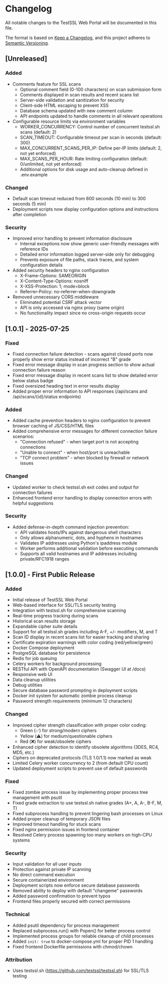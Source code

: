 # Changelog

All notable changes to the TestSSL Web Portal will be documented in this file.

The format is based on [Keep a Changelog](https://keepachangelog.com/en/1.0.0/),
and this project adheres to [Semantic Versioning](https://semver.org/spec/v2.0.0.html).

## [Unreleased]

### Added
- Comments feature for SSL scans
  - Optional comment field (0-100 characters) on scan submission form
  - Comments displayed in scan results and recent scans list
  - Server-side validation and sanitization for security
  - Client-side HTML escaping to prevent XSS
  - Database schema updated with new comment column
  - API endpoints updated to handle comments in all relevant operations
- Configurable resource limits via environment variables
  - WORKER_CONCURRENCY: Control number of concurrent testssl.sh scans (default: 2)
  - SCAN_TIMEOUT: Configurable timeout per scan in seconds (default: 300)
  - MAX_CONCURRENT_SCANS_PER_IP: Define per-IP limits (default: 2, not yet enforced)
  - MAX_SCANS_PER_HOUR: Rate limiting configuration (default: 0/unlimited, not yet enforced)
  - Additional options for disk usage and auto-cleanup defined in .env.example

### Changed
- Default scan timeout reduced from 600 seconds (10 min) to 300 seconds (5 min)
- Deployment scripts now display configuration options and instructions after completion

### Security
- Improved error handling to prevent information disclosure
  - Internal exceptions now show generic user-friendly messages with reference IDs
  - Detailed error information logged server-side only for debugging
  - Prevents exposure of file paths, stack traces, and system configuration details
- Added security headers to nginx configuration
  - X-Frame-Options: SAMEORIGIN
  - X-Content-Type-Options: nosniff
  - X-XSS-Protection: 1; mode=block
  - Referrer-Policy: no-referrer-when-downgrade
- Removed unnecessary CORS middleware
  - Eliminated potential CSRF attack vector
  - API is only accessed via nginx proxy (same origin)
  - No functionality impact since no cross-origin requests occur

## [1.0.1] - 2025-07-25

### Fixed
- Fixed connection failure detection - scans against closed ports now properly show error status instead of incorrect "B" grade
- Fixed error message display in scan progress section to show actual connection failure reason
- Fixed error message display in recent scans list to show detailed error below status badge
- Fixed oversized heading text in error results display
- Added proper error information to API responses (/api/scans and /api/scans/{id}/status endpoints)

### Added
- Added cache prevention headers to nginx configuration to prevent browser caching of JS/CSS/HTML files
- Added comprehensive error messages for different connection failure scenarios:
  - "Connection refused" - when target port is not accepting connections
  - "Unable to connect" - when host/port is unreachable
  - "TCP connect problem" - when blocked by firewall or network issues

### Changed
- Updated worker to check testssl.sh exit codes and output for connection failures
- Enhanced frontend error handling to display connection errors with helpful suggestions

### Security
- Added defense-in-depth command injection prevention:
  - API validates hosts/IPs against dangerous shell characters
  - Only allows alphanumeric, dots, and hyphens in hostnames
  - Validates IP addresses using Python's ipaddress module
  - Worker performs additional validation before executing commands
  - Supports all valid hostnames and IP addresses including private/RFC1918 ranges

## [1.0.0] - First Public Release

### Added
- Initial release of TestSSL Web Portal
- Web-based interface for SSL/TLS security testing
- Integration with testssl.sh for comprehensive scanning
- Real-time progress tracking during scans
- Historical scan results storage
- Expandable cipher suite details
- Support for all testssl.sh grades including A-F, +/- modifiers, M, and T
- Scan ID display in recent scans list for easier tracking and sharing
- Certificate expiration warnings with color coding (red/yellow/green)
- Docker Compose deployment
- PostgreSQL database for persistence
- Redis for job queuing
- Celery workers for background processing
- RESTful API with OpenAPI documentation (Swagger UI at /docs)
- Responsive web UI
- Data cleanup utilities
- Debug utilities
- Secure database password prompting in deployment scripts
- Docker init system for automatic zombie process cleanup
- Password strength requirements (minimum 12 characters)

### Changed
- Improved cipher strength classification with proper color coding:
  - Green (✅) for strong/modern ciphers
  - Yellow (⚠️) for medium/questionable ciphers
  - Red (❌) for weak/obsolete ciphers
- Enhanced cipher detection to identify obsolete algorithms (3DES, RC4, MD5, etc.)
- Ciphers on deprecated protocols (TLS 1.0/1.1) now marked as weak
- Limited Celery worker concurrency to 2 (from default CPU count)
- Updated deployment scripts to prevent use of default passwords

### Fixed
- Fixed zombie process issue by implementing proper process tree management with psutil
- Fixed grade extraction to use testssl.sh native grades (A+, A, A-, B-F, M, T)
- Fixed subprocess handling to prevent lingering bash processes on Linux
- Added proper cleanup of temporary JSON files
- Improved timeout handling for stuck scans
- Fixed nginx permission issues in frontend container
- Resolved Celery process spawning too many workers on high-CPU systems

### Security
- Input validation for all user inputs
- Protection against private IP scanning
- No direct command execution
- Secure containerized environment
- Deployment scripts now enforce secure database passwords
- Removed ability to deploy with default "changeme" passwords
- Added password confirmation to prevent typos
- Frontend files properly secured with correct permissions

### Technical
- Added psutil dependency for process management
- Replaced subprocess.run() with Popen() for better process control
- Implemented process groups for reliable cleanup of child processes
- Added `init: true` to docker-compose.yml for proper PID 1 handling
- Fixed frontend Dockerfile permissions with chmod/chown

### Attribution
- Uses testssl.sh (https://github.com/testssl/testssl.sh) for SSL/TLS testing